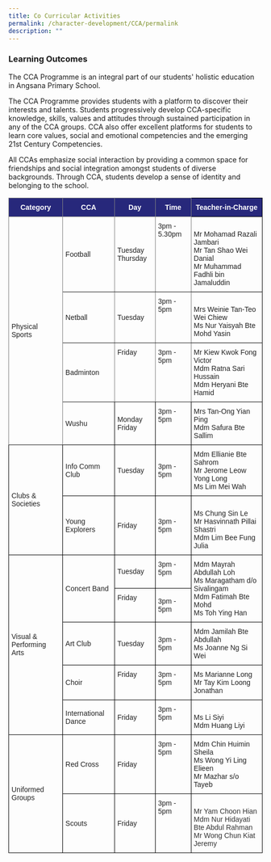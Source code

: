 ```yaml
---
title: Co Curricular Activities
permalink: /character-development/CCA/permalink
description: ""
---
```

### Learning Outcomes

The CCA Programme is an integral part of our students' holistic education in Angsana Primary School.

The CCA Programme provides students with a platform to discover their interests and talents. Students progressively develop CCA-specific knowledge, skills, values and attitudes through sustained participation in any of the CCA groups. CCA also offer excellent platforms for students to learn core values, social and emotional competencies and the emerging 21st Century Competencies.

All CCAs emphasize social interaction by providing a common space for friendships and social integration amongst students of diverse backgrounds. Through CCA, students develop a sense of identity and belonging to the school.

<style type="text/css">
.tg  {border-collapse:collapse;border-spacing:0;}
.tg td{border-color:black;border-style:solid;border-width:1px;font-family:Arial, sans-serif;font-size:14px;
  overflow:hidden;padding:10px 5px;word-break:normal;}
.tg th{border-color:black;border-style:solid;border-width:1px;font-family:Arial, sans-serif;font-size:14px;
  font-weight:normal;overflow:hidden;padding:10px 5px;word-break:normal;}
.tg .tg-vl7p{color:#222;text-align:left;vertical-align:middle}
.tg .tg-ujx6{color:#333;text-align:left;vertical-align:top}
.tg .tg-myul{background-color:#27287B;color:#FFF;font-weight:bold;text-align:center;vertical-align:middle}
.tg .tg-pfgq{border-color:inherit;color:#222;text-align:left;vertical-align:top}
.tg .tg-oqc6{background-color:#27287B;border-color:inherit;color:#FFF;font-weight:bold;text-align:center;vertical-align:middle}
.tg .tg-tz56{border-color:inherit;color:#222;text-align:left;vertical-align:middle}
.tg .tg-brl1{color:#222;text-align:left;vertical-align:top}
</style>
<table class="tg">
<thead>
  <tr>
    <th class="tg-oqc6"><span style="color:#FFF;background-color:#27287B">Category</span></th>
    <th class="tg-oqc6"><span style="color:#FFF;background-color:#27287B">CCA</span></th>
    <th class="tg-oqc6"><span style="color:#FFF;background-color:#27287B">Day</span></th>
    <th class="tg-oqc6"><span style="color:#FFF;background-color:#27287B">Time</span></th>
    <th class="tg-myul"><span style="color:#FFF;background-color:#27287B">Teacher-in-Charge</span></th>
  </tr>
</thead>
<tbody>
  <tr>
    <td class="tg-tz56" rowspan="4"><span style="color:#222;background-color:transparent">Physical Sports</span></td>
    <td class="tg-tz56"><span style="color:#222;background-color:transparent">Football</span></td>
    <td class="tg-tz56"><span style="color:#222;background-color:transparent">Tuesday</span><br><span style="color:#222;background-color:transparent">Thursday</span></td>
    <td class="tg-pfgq">3pm - 5.30pm</td>
    <td class="tg-brl1"><br>Mr Mohamad Razali Jambari<br>Mr Tan Shao Wei Danial<br>Mr Muhammad Fadhli bin Jamaluddin</td>
  </tr>
  <tr>
    <td class="tg-tz56"><span style="color:#222;background-color:transparent">Netball</span></td>
    <td class="tg-tz56"><span style="color:#222;background-color:transparent">Tuesday</span></td>
    <td class="tg-pfgq">3pm - 5pm</td>
    <td class="tg-brl1"><br>Mrs Weinie Tan-Teo Wei Chiew<br>Ms Nur Yaisyah Bte Mohd Yasin</td>
  </tr>
  <tr>
    <td class="tg-tz56"><span style="color:#222;background-color:transparent">Badminton</span></td>
    <td class="tg-pfgq">Friday</td>
    <td class="tg-pfgq">3pm - 5pm</td>
    <td class="tg-brl1">Mr Kiew Kwok Fong Victor<br>Mdm Ratna Sari Hussain<br>Mdm Heryani Bte Hamid</td>
  </tr>
  <tr>
    <td class="tg-vl7p"><span style="color:#222;background-color:transparent">Wushu</span></td>
    <td class="tg-vl7p"><span style="color:#222;background-color:transparent">Monday Friday</span></td>
    <td class="tg-brl1">3pm - 5pm</td>
    <td class="tg-brl1">Mrs Tan-Ong Yian Ping<br>Mdm Safura Bte Sallim</td>
  </tr>
  <tr>
    <td class="tg-vl7p" rowspan="2"><span style="color:#222;background-color:transparent">Clubs &amp; Societies </span></td>
    <td class="tg-vl7p"><span style="color:#222;background-color:transparent">Info Comm Club</span></td>
    <td class="tg-vl7p"><span style="color:#222;background-color:transparent">Tuesday</span></td>
    <td class="tg-vl7p"><span style="color:#222;background-color:transparent">3pm - 5pm</span></td>
    <td class="tg-brl1">Mdm Ellianie Bte Sahrom<br>Mr Jerome Leow Yong Long<br>Ms Lim Mei Wah</td>
  </tr>
  <tr>
    <td class="tg-vl7p"><span style="color:#222;background-color:transparent">Young Explorers</span></td>
    <td class="tg-vl7p"><span style="color:#222;background-color:transparent">Friday</span></td>
    <td class="tg-vl7p"><span style="color:#222;background-color:transparent">3pm - 5pm</span></td>
    <td class="tg-brl1"><br>Ms Chung Sin Le<br>Mr Hasvinnath Pillai Shastri<br>Mdm Lim Bee Fung Julia</td>
  </tr>
  <tr>
    <td class="tg-vl7p" rowspan="5"><span style="color:#222;background-color:transparent">Visual &amp; Performing Arts</span></td>
    <td class="tg-vl7p" rowspan="2"><span style="color:#222;background-color:transparent">Concert Band</span></td>
    <td class="tg-vl7p"><span style="color:#222;background-color:transparent">Tuesday </span></td>
    <td class="tg-brl1">3pm - 5pm</td>
    <td class="tg-brl1" rowspan="2">Mdm Mayrah Abdullah Loh<br>Ms Maragatham d/o Sivalingam<br>Mdm Fatimah Bte Mohd<br>Ms Toh Ying Han</td>
  </tr>
  <tr>
    <td class="tg-brl1">Friday </td>
    <td class="tg-vl7p"><span style="color:#222;background-color:transparent">3pm - 5pm</span></td>
  </tr>
  <tr>
    <td class="tg-vl7p"><span style="color:#222;background-color:transparent"> Art Club</span></td>
    <td class="tg-vl7p"><span style="color:#222;background-color:transparent">Tuesday</span></td>
    <td class="tg-vl7p"><span style="color:#222;background-color:transparent">3pm - 5pm </span></td>
    <td class="tg-brl1">Mdm Jamilah Bte Abdullah<br>Ms Joanne Ng Si Wei</td>
  </tr>
  <tr>
    <td class="tg-vl7p"><span style="color:#222;background-color:transparent">Choir</span></td>
    <td class="tg-brl1">Friday</td>
    <td class="tg-brl1">3pm - 5pm</td>
    <td class="tg-brl1">Ms Marianne Long<br>Mr Tay Kim Loong Jonathan</td>
  </tr>
  <tr>
    <td class="tg-vl7p"><span style="color:#222;background-color:transparent">International Dance</span></td>
    <td class="tg-vl7p"><span style="color:#222;background-color:transparent">Friday</span></td>
    <td class="tg-brl1">3pm - 5pm</td>
    <td class="tg-brl1"><br>Ms Li Siyi<br>Mdm Huang Liyi</td>
  </tr>
  <tr>
    <td class="tg-vl7p" rowspan="2"><span style="color:#222;background-color:transparent">Uniformed Groups</span></td>
    <td class="tg-vl7p"><span style="color:#222;background-color:transparent">Red Cross</span></td>
    <td class="tg-vl7p"><span style="color:#222;background-color:transparent">Friday</span></td>
    <td class="tg-brl1">3pm - 5pm</td>
    <td class="tg-brl1">Mdm Chin Huimin Sheila<br>Ms Wong Yi Ling Elieen<br>Mr Mazhar s/o Tayeb</td>
  </tr>
  <tr>
    <td class="tg-vl7p"><span style="color:#222;background-color:transparent">Scouts</span></td>
    <td class="tg-vl7p"><span style="color:#222;background-color:transparent">Friday</span></td>
    <td class="tg-brl1">3pm - 5pm<span style="color:#222;background-color:transparent"> </span></td>
    <td class="tg-ujx6"><br>Mr Yam Choon Hian<br>Mdm Nur Hidayati Bte Abdul Rahman<br>Mr Wong Chun Kiat Jeremy<span style="color:#333"> </span></td>
  </tr>
</tbody>
</table>